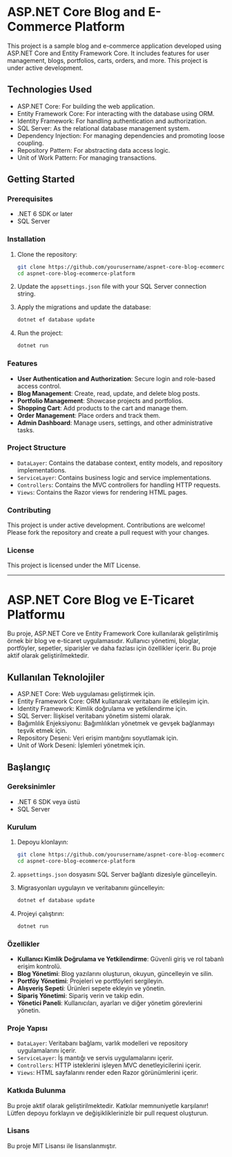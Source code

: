 # ASP.NET Core Blog and E-Commerce Platform

This project is a sample blog and e-commerce application developed using ASP.NET Core and Entity Framework Core. It includes features for user management, blogs, portfolios, carts, orders, and more. This project is under active development.

## Technologies Used

- ASP.NET Core: For building the web application.
- Entity Framework Core: For interacting with the database using ORM.
- Identity Framework: For handling authentication and authorization.
- SQL Server: As the relational database management system.
- Dependency Injection: For managing dependencies and promoting loose coupling.
- Repository Pattern: For abstracting data access logic.
- Unit of Work Pattern: For managing transactions.

## Getting Started

### Prerequisites

- .NET 6 SDK or later
- SQL Server

### Installation

1. Clone the repository:

   ```bash
   git clone https://github.com/yourusername/aspnet-core-blog-ecommerce-platform.git
   cd aspnet-core-blog-ecommerce-platform
   ```

2. Update the `appsettings.json` file with your SQL Server connection string.

3. Apply the migrations and update the database:

   ```bash
   dotnet ef database update
   ```

4. Run the project:

   ```bash
   dotnet run
   ```

### Features

- **User Authentication and Authorization**: Secure login and role-based access control.
- **Blog Management**: Create, read, update, and delete blog posts.
- **Portfolio Management**: Showcase projects and portfolios.
- **Shopping Cart**: Add products to the cart and manage them.
- **Order Management**: Place orders and track them.
- **Admin Dashboard**: Manage users, settings, and other administrative tasks.

### Project Structure

- `DataLayer`: Contains the database context, entity models, and repository implementations.
- `ServiceLayer`: Contains business logic and service implementations.
- `Controllers`: Contains the MVC controllers for handling HTTP requests.
- `Views`: Contains the Razor views for rendering HTML pages.

### Contributing

This project is under active development. Contributions are welcome! Please fork the repository and create a pull request with your changes.

### License

This project is licensed under the MIT License.

---

# ASP.NET Core Blog ve E-Ticaret Platformu

Bu proje, ASP.NET Core ve Entity Framework Core kullanılarak geliştirilmiş örnek bir blog ve e-ticaret uygulamasıdır. Kullanıcı yönetimi, bloglar, portföyler, sepetler, siparişler ve daha fazlası için özellikler içerir. Bu proje aktif olarak geliştirilmektedir.

## Kullanılan Teknolojiler

- ASP.NET Core: Web uygulaması geliştirmek için.
- Entity Framework Core: ORM kullanarak veritabanı ile etkileşim için.
- Identity Framework: Kimlik doğrulama ve yetkilendirme için.
- SQL Server: İlişkisel veritabanı yönetim sistemi olarak.
- Bağımlılık Enjeksiyonu: Bağımlılıkları yönetmek ve gevşek bağlanmayı teşvik etmek için.
- Repository Deseni: Veri erişim mantığını soyutlamak için.
- Unit of Work Deseni: İşlemleri yönetmek için.

## Başlangıç

### Gereksinimler

- .NET 6 SDK veya üstü
- SQL Server

### Kurulum

1. Depoyu klonlayın:

   ```bash
   git clone https://github.com/yourusername/aspnet-core-blog-ecommerce-platform.git
   cd aspnet-core-blog-ecommerce-platform
   ```

2. `appsettings.json` dosyasını SQL Server bağlantı dizesiyle güncelleyin.

3. Migrasyonları uygulayın ve veritabanını güncelleyin:

   ```bash
   dotnet ef database update
   ```

4. Projeyi çalıştırın:

   ```bash
   dotnet run
   ```

### Özellikler

- **Kullanıcı Kimlik Doğrulama ve Yetkilendirme**: Güvenli giriş ve rol tabanlı erişim kontrolü.
- **Blog Yönetimi**: Blog yazılarını oluşturun, okuyun, güncelleyin ve silin.
- **Portföy Yönetimi**: Projeleri ve portföyleri sergileyin.
- **Alışveriş Sepeti**: Ürünleri sepete ekleyin ve yönetin.
- **Sipariş Yönetimi**: Sipariş verin ve takip edin.
- **Yönetici Paneli**: Kullanıcıları, ayarları ve diğer yönetim görevlerini yönetin.

### Proje Yapısı

- `DataLayer`: Veritabanı bağlamı, varlık modelleri ve repository uygulamalarını içerir.
- `ServiceLayer`: İş mantığı ve servis uygulamalarını içerir.
- `Controllers`: HTTP isteklerini işleyen MVC denetleyicilerini içerir.
- `Views`: HTML sayfalarını render eden Razor görünümlerini içerir.

### Katkıda Bulunma

Bu proje aktif olarak geliştirilmektedir. Katkılar memnuniyetle karşılanır! Lütfen depoyu forklayın ve değişikliklerinizle bir pull request oluşturun.

### Lisans

Bu proje MIT Lisansı ile lisanslanmıştır.